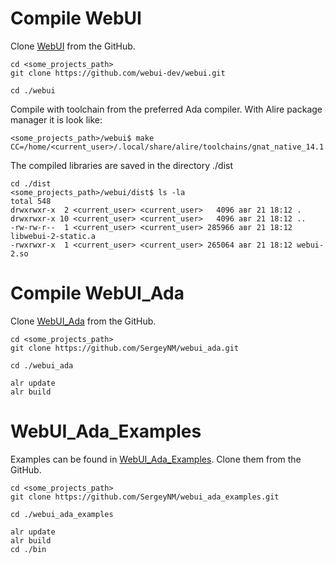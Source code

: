 # Compile WebUI
Clone [WebUI](https://webui.me) from the GitHub.

```
cd <some_projects_path>
git clone https://github.com/webui-dev/webui.git

cd ./webui
```

Compile with toolchain from the preferred Ada compiler.
With Alire package manager it is look like:
```
<some_projects_path>/webui$ make CC=/home/<current_user>/.local/share/alire/toolchains/gnat_native_14.1.3_965c1e0e/bin/gcc
```

The compiled libraries are saved in the directory ./dist
```
cd ./dist
<some_projects_path>/webui/dist$ ls -la
total 548
drwxrwxr-x  2 <current_user> <current_user>   4096 авг 21 18:12 .
drwxrwxr-x 10 <current_user> <current_user>   4096 авг 21 18:12 ..
-rw-rw-r--  1 <current_user> <current_user> 285966 авг 21 18:12 libwebui-2-static.a
-rwxrwxr-x  1 <current_user> <current_user> 265064 авг 21 18:12 webui-2.so
```

# Compile WebUI_Ada
Clone [WebUI_Ada](https://github.com/SergeyNM/webui_ada) from the GitHub.

```
cd <some_projects_path>
git clone https://github.com/SergeyNM/webui_ada.git

cd ./webui_ada
```
```
alr update
alr build
```

# WebUI_Ada_Examples
Examples can be found in [WebUI_Ada_Examples](https://github.com/SergeyNM/webui_ada_examples). Clone them from the GitHub.

```
cd <some_projects_path>
git clone https://github.com/SergeyNM/webui_ada_examples.git

cd ./webui_ada_examples
```
```
alr update
alr build
cd ./bin
```
